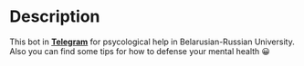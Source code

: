 # Description

This bot in **[Telegram](https://t.me/testpsycologicalbot)** for psycological help in Belarusian-Russian University.
Also you can find some tips for how to defense your mental health 😀